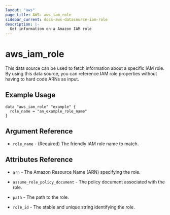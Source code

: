 ```yaml
---
layout: "aws"
page_title: AWS: aws_iam_role
sidebar_current: docs-aws-datasource-iam-role
description: |-
  Get information on a Amazon IAM role
---
```


# aws_iam_role

This data source can be used to fetch information about a specific
IAM role. By using this data source, you can reference IAM role
properties without having to hard code ARNs as input.

## Example Usage

```hcl
data "aws_iam_role" "example" {
  role_name = "an_example_role_name"
}
```

## Argument Reference

* `role_name` - (Required) The friendly IAM role name to match.

## Attributes Reference

* `arn` - The Amazon Resource Name (ARN) specifying the role.

* `assume_role_policy_document` - The policy document associated with the role.

* `path` - The path to the role.

* `role_id` - The stable and unique string identifying the role.

